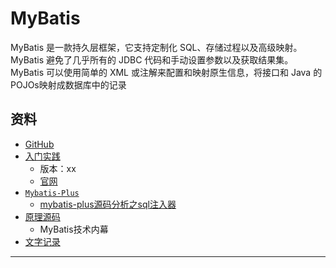 #   MyBatis

MyBatis 是一款持久层框架，它支持定制化 SQL、存储过程以及高级映射。MyBatis 避免了几乎所有的 JDBC 代码和手动设置参数以及获取结果集。MyBatis 可以使用简单的 XML 或注解来配置和映射原生信息，将接口和 Java 的 POJOs映射成数据库中的记录


##  资料

-   [GitHub](https://github.com/mybatis/mybatis-3)
-   [入门实践](action/README.md)
    -   版本：xx
    -   [官网](http://www.mybatis.org/mybatis-3/zh/index.html)
-   [`Mybatis-Plus`](http://mp.baomidou.com/#/)
    -   [mybatis-plus源码分析之sql注入器](https://mp.weixin.qq.com/s/hsE-PiMm2KViWWdDHvwIZw)
-   [原理源码](source/README.md)
    -   MyBatis技术内幕
-   [文字记录](bbb/README.md)

----